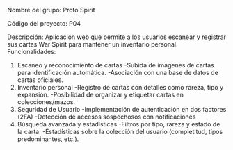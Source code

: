 Nombre del grupo: Proto Spirit

Código del proyecto: P04

Descripción: 
Aplicación web que permite a los usuarios escanear y registrar sus cartas War Spirit para 
mantener un inventario personal. 
Funcionalidades: 
1. Escaneo y reconocimiento de cartas
-Subida de imágenes de cartas para identificación automática. 
-Asociación con una base de datos de cartas oficiales. 
2. Inventario personal
-Registro de cartas con detalles como rareza, tipo y expansión. 
-Posibilidad de organizar y etiquetar cartas en colecciones/mazos. 
3. Seguridad de Usuario
-Implementación de autenticación en dos factores (2FA)
-Detección de accesos sospechosos con notificaciones
4. Búsqueda avanzada y estadísticas
-Filtros por tipo, rareza y estado de la carta. 
-Estadísticas sobre la colección del usuario (completitud, tipos predominantes, 
etc.).